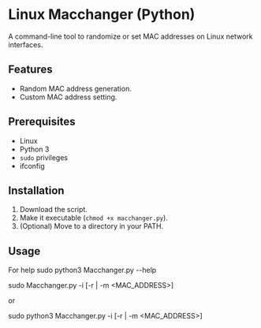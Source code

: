 # Linux Macchanger (Python)

A command-line tool to randomize or set MAC addresses on Linux network interfaces.

## Features

* Random MAC address generation.
* Custom MAC address setting.

## Prerequisites

* Linux
* Python 3
* `sudo` privileges
* ifconfig

## Installation

1.  Download the script.
2.  Make it executable (`chmod +x macchanger.py`).
3.  (Optional) Move to a directory in your PATH.

## Usage

For help
sudo python3 Macchanger.py --help 

sudo Macchanger.py -i <interface> [-r | -m <MAC_ADDRESS>]

or

sudo python3 Macchanger.py -i <interface> [-r | -m <MAC_ADDRESS>]
